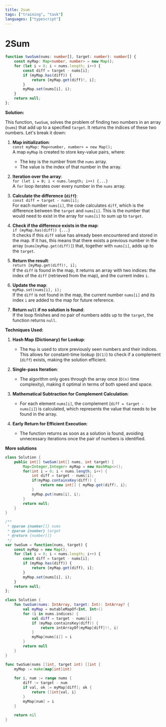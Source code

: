 ```yaml
---
title: 2sum
tags: ["training", "task"]
languages: ["typescript"]
---
```


# 2Sum

```typescript
function twoSum(nums: number[], target: number): number[] {
    const myMap: Map<number, number> = new Map();
    for (let i = 0; i < nums.length; i++) {
        const diff = target - nums[i];
        if (myMap.has(diff)) {
            return [myMap.get(diff)!, i];
        }
        myMap.set(nums[i], i);
    }
    return null;
};
```

**Solution:**

This function, `twoSum`, solves the problem of finding two numbers in an array (`nums`) that add up to a specified `target`. It returns the indices of these two numbers. Let's break it down:

1. **Map initialization**:  
   `const myMap: Map<number, number> = new Map();`  
   A map `myMap` is created to store key-value pairs, where:
   - The key is the number from the `nums` array.
   - The value is the index of that number in the array.

2. **Iteration over the array**:  
   `for (let i = 0; i < nums.length; i++) {...}`  
   A `for` loop iterates over every number in the `nums` array.

3. **Calculate the difference (`diff`)**:  
   `const diff = target - nums[i];`  
   For each number `nums[i]`, the code calculates `diff`, which is the difference between the `target` and `nums[i]`. This is the number that would need to exist in the array for `nums[i]` to sum up to `target`.

4. **Check if the difference exists in the map**:  
   `if (myMap.has(diff)) {...}`  
   It checks if this `diff` value has already been encountered and stored in the map. If it has, this means that there exists a previous number in the array (`nums[myMap.get(diff)]`) that, together with `nums[i]`, adds up to the `target`.

5. **Return the result**:  
   `return [myMap.get(diff)!, i];`  
   If the `diff` is found in the map, it returns an array with two indices: the index of the `diff` (retrieved from the map), and the current index `i`.

6. **Update the map**:  
   `myMap.set(nums[i], i);`  
   If the `diff` is not found in the map, the current number `nums[i]` and its index `i` are added to the map for future reference.

7. **Return `null` if no solution is found**:  
   If the loop finishes and no pair of numbers adds up to the `target`, the function returns `null`.

**Techniques Used:**

1. **Hash Map (Dictionary) for Lookup**:
   - The `Map` is used to store previously seen numbers and their indices. This allows for constant-time lookup (`O(1)`) to check if a complement (`diff`) exists, making the solution efficient.

2. **Single-pass Iteration**:
   - The algorithm only goes through the array once (`O(n)` time complexity), making it optimal in terms of both speed and space.

3. **Mathematical Subtraction for Complement Calculation**:
   - For each element `nums[i]`, the complement (`diff = target - nums[i]`) is calculated, which represents the value that needs to be found in the array.

4. **Early Return for Efficient Execution**:
   - The function returns as soon as a solution is found, avoiding unnecessary iterations once the pair of numbers is identified.
  

**More solutions**

```java
class Solution {
    public int[] twoSum(int[] nums, int target) {
        Map<Integer,Integer> myMap = new HashMap<>();
        for(int i = 0; i < nums.length; i++) {
            int diff = target - nums[i];
            if(myMap.containsKey(diff)) {
                return new int[] { myMap.get(diff), i};
            }
            myMap.put(nums[i], i);
        }
        return null;
    }
}
```

```typescript
/**
 * @param {number[]} nums
 * @param {number} target
 * @return {number[]}
 */
var twoSum = function(nums, target) {
    const myMap = new Map();
    for (let i = 0; i < nums.length; i++) {
        const diff = target - nums[i];
        if (myMap.has(diff)) {
            return [myMap.get(diff), i];
        }
        myMap.set(nums[i], i);
    }
    return null;
};
```

```kotlin
class Solution {
    fun twoSum(nums: IntArray, target: Int): IntArray? {
        val myMap = mutableMapOf<Int, Int>()
        for (i in nums.indices) {
            val diff = target - nums[i]
            if (myMap.containsKey(diff)) {
                return intArrayOf(myMap[diff]!!, i)
            }
            myMap[nums[i]] = i
        }
        return null
    }
}
```

```go
func twoSum(nums []int, target int) []int {
    myMap := make(map[int]int)
    
    for i, num := range nums {
        diff := target - num
        if val, ok := myMap[diff]; ok {
            return []int{val, i}
        }
        myMap[num] = i
    }
    
    return nil
}
```